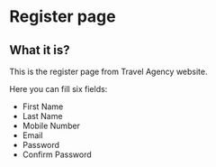 # Register page

## What it is?

This is the register page from Travel Agency website. 

Here you can fill six fields:
- First Name
- Last Name
- Mobile Number
- Email
- Password
- Confirm Password
